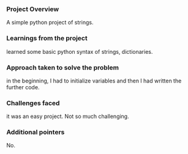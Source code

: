 ### Project Overview

 A simple python project of strings.


### Learnings from the project

 learned some basic python syntax of strings, dictionaries.


### Approach taken to solve the problem

 
in the beginning, I  had to initialize variables and then I had written the further code.


### Challenges faced

 it was an easy project. Not so much challenging.


### Additional pointers

 No.


